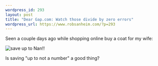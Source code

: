 ```yaml
--- 
wordpress_id: 293
layout: post
title: "Dear Gap.com: Watch those divide by zero errors"
wordpress_url: https://www.robsanheim.com/?p=293
---
```

Seen a couple days ago while shopping online buy a coat for my wife:

<img src='https://www.robsanheim.com/wp-content/gap_nan_shot.png' alt='save up to Nan!!' />


Is saving "up to not a number" a good thing?
